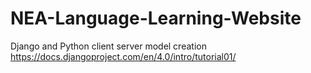 # NEA-Language-Learning-Website
Django and Python client server model creation
https://docs.djangoproject.com/en/4.0/intro/tutorial01/
 
